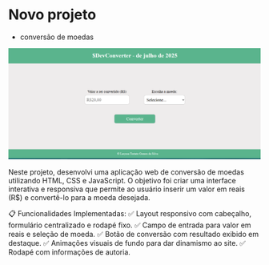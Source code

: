 # Novo projeto

- conversão de moedas

<img src="img/devConverter.png"></img>

Neste projeto, desenvolvi uma aplicação web de conversão de moedas utilizando HTML, CSS e JavaScript. O objetivo foi criar uma interface interativa e responsiva que permite ao usuário inserir um valor em reais (R$) e convertê-lo para a moeda desejada.

📋 Funcionalidades Implementadas:
✅ Layout responsivo com cabeçalho, formulário centralizado e rodapé fixo.
✅ Campo de entrada para valor em reais e seleção de moeda.
✅ Botão de conversão com resultado exibido em destaque.
✅ Animações visuais de fundo para dar dinamismo ao site.
✅ Rodapé com informações de autoria.
